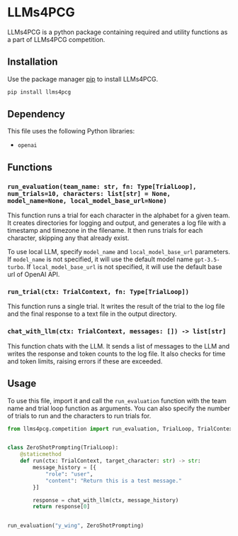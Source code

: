 # LLMs4PCG

LLMs4PCG is a python package containing required and utility functions as a part of LLMs4PCG competition.

## Installation

Use the package manager [pip](https://pip.pypa.io/en/stable/) to install LLMs4PCG.

```bash
pip install llms4pcg
```

## Dependency

This file uses the following Python libraries:

- `openai`

## Functions

### `run_evaluation(team_name: str, fn: Type[TrialLoop], num_trials=10, characters: list[str] = None, model_name=None, local_model_base_url=None)`

This function runs a trial for each character in the alphabet for a given team. It creates directories for logging and
output, and generates a log file with a timestamp and timezone in the filename. It then runs trials for each character,
skipping any that already exist.

To use local LLM, specify `model_name` and `local_model_base_url` parameters. If `model_name` is not specified, it will
use the default model name `gpt-3.5-turbo`. If `local_model_base_url` is not specified, it will use the default base
url of OpenAI API.

### `run_trial(ctx: TrialContext, fn: Type[TrialLoop])`

This function runs a single trial. It writes the result of the trial to the log file and the final response to a text
file in the output directory.

### `chat_with_llm(ctx: TrialContext, messages: []) -> list[str]`

This function chats with the LLM. It sends a list of messages to the LLM and writes the response and token
counts to the log file. It also checks for time and token limits, raising errors if these are exceeded.

## Usage

To use this file, import it and call the `run_evaluation` function with the team name and trial loop function as
arguments. You can also specify the number of trials to run and the characters to run trials for.

```python
from llms4pcg.competition import run_evaluation, TrialLoop, TrialContext, chat_with_llm


class ZeroShotPrompting(TrialLoop):
    @staticmethod
    def run(ctx: TrialContext, target_character: str) -> str:
        message_history = [{
            "role": "user",
            "content": "Return this is a test message."
        }]

        response = chat_with_llm(ctx, message_history)
        return response[0]


run_evaluation("y_wing", ZeroShotPrompting)
```